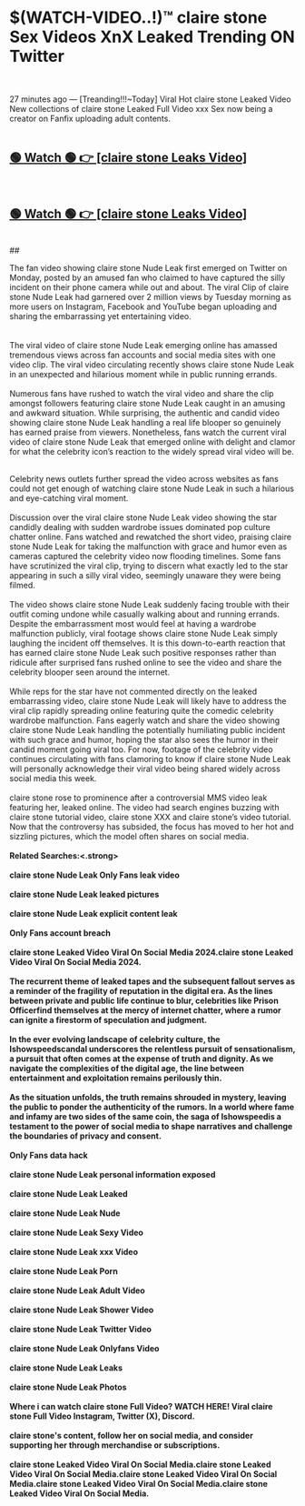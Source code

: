 

# $(WATCH-VIDEO..!)™ claire stone Sex Videos XnX Leaked Trending ON Twitter<br>
<br>

27 minutes ago — [Treanding!!!~Today] Viral Hot claire stone Leaked Video New collections of claire stone Leaked Full Video xxx Sex now being a creator on Fanfix uploading adult contents.
<br>
 <br>

##  <a href="https://clipsfans.site/?title=claire_stone&ref=git">🟢 Watch 🟢 👉 [claire stone Leaks Video]</a><br>
  <br>

##  <a href="https://clipsfans.site/?title=claire_stone&ref=git">🟢 Watch 🟢 👉 [claire stone Leaks Video]</a><br>
  <br>
  ##
  <br>

The fan video showing claire stone Nude Leak first emerged on Twitter on Monday, posted by an amused fan who claimed to have captured the silly incident on their phone camera while out and about. The viral Clip of claire stone Nude Leak had garnered over 2 million views by Tuesday morning as more users on Instagram, Facebook and YouTube began uploading and sharing the embarrassing yet entertaining video.
<br><br>
  <br>
The viral video of claire stone Nude Leak emerging online has amassed tremendous views across fan accounts and social media sites with one video clip. The viral video circulating recently shows claire stone Nude Leak in an unexpected and hilarious moment while in public running errands.
<br><br>
Numerous fans have rushed to watch the viral video and share the clip amongst followers featuring claire stone Nude Leak caught in an amusing and awkward situation. While surprising, the authentic and candid video showing claire stone Nude Leak handling a real life blooper so genuinely has earned praise from viewers. Nonetheless, fans watch the current viral video of claire stone Nude Leak that emerged online with delight and clamor for what the celebrity icon’s reaction to the widely spread viral video will be.
<br><br>

Celebrity news outlets further spread the video across websites as fans could not get enough of watching claire stone Nude Leak in such a hilarious and eye-catching viral moment.
<br><br>
Discussion over the viral claire stone Nude Leak video showing the star candidly dealing with sudden wardrobe issues dominated pop culture chatter online. Fans watched and rewatched the short video, praising claire stone Nude Leak for taking the malfunction with grace and humor even as cameras captured the celebrity video now flooding timelines. Some fans have scrutinized the viral clip, trying to discern what exactly led to the star appearing in such a silly viral video, seemingly unaware they were being filmed.
<br><br>
The video shows claire stone Nude Leak suddenly facing trouble with their outfit coming undone while casually walking about and running errands. Despite the embarrassment most would feel at having a wardrobe malfunction publicly, viral footage shows claire stone Nude Leak simply laughing the incident off themselves. It is this down-to-earth reaction that has earned claire stone Nude Leak such positive responses rather than ridicule after surprised fans rushed online to see the video and share the celebrity blooper seen around the internet.
<br><br>
While reps for the star have not commented directly on the leaked embarrassing video, claire stone Nude Leak will likely have to address the viral clip rapidly spreading online featuring quite the comedic celebrity wardrobe malfunction. Fans eagerly watch and share the video showing claire stone Nude Leak handling the potentially humiliating public incident with such grace and humor, hoping the star also sees the humor in their candid moment going viral too. For now, footage of the celebrity video continues circulating with fans clamoring to know if claire stone Nude Leak will personally acknowledge their viral video being shared widely across social media this week.
<br><br>
claire stone rose to prominence after a controversial MMS video leak featuring her, leaked online. The video had search engines buzzing with claire stone tutorial video, claire stone XXX and claire stone’s video tutorial. Now that the controversy has subsided, the focus has moved to her hot and sizzling pictures, which the model often shares on social media.
<br><br>
<strong>Related Searches:<.strong>
<br><br>
claire stone Nude Leak Only Fans leak video
<br><br>
claire stone Nude Leak leaked pictures
<br><br>
claire stone Nude Leak explicit content leak
<br><br>
Only Fans account breach
<br><br>
claire stone Leaked Video Viral On Social Media 2024.claire stone Leaked Video Viral On Social Media 2024.
<br><br>
The recurrent theme of leaked tapes and the subsequent fallout serves as a reminder of the fragility of reputation in the digital era. As the lines between private and public life continue to blur, celebrities like Prison Officerfind themselves at the mercy of internet chatter, where a rumor can ignite a firestorm of speculation and judgment.
<br><br>
In the ever evolving landscape of celebrity culture, the Ishowspeedscandal underscores the relentless pursuit of sensationalism, a pursuit that often comes at the expense of truth and dignity. As we navigate the complexities of the digital age, the line between entertainment and exploitation remains perilously thin.
<br><br>
As the situation unfolds, the truth remains shrouded in mystery, leaving the public to ponder the authenticity of the rumors. In a world where fame and infamy are two sides of the same coin, the saga of Ishowspeedis a testament to the power of social media to shape narratives and challenge the boundaries of privacy and consent.
<br><br>
Only Fans data hack
<br><br>
claire stone Nude Leak personal information exposed
<br><br>
claire stone Nude Leak Leaked
<br><br>
claire stone Nude Leak Nude
<br><br>
claire stone Nude Leak Sexy Video
<br><br>
claire stone Nude Leak xxx Video
<br><br>
claire stone Nude Leak Porn
<br><br>
claire stone Nude Leak Adult Video
<br><br>
claire stone Nude Leak Shower Video
<br><br>
claire stone Nude Leak Twitter Video
<br><br>
claire stone Nude Leak Onlyfans Video
<br><br>
claire stone Nude Leak Leaks
<br><br>
claire stone Nude Leak Photos
<br><br>
Where i can watch claire stone Full Video? WATCH HERE! Viral claire stone Full Video Instagram, Twitter (X), Discord.
<br><br>
claire stone's content, follow her on social media, and consider supporting her through merchandise or subscriptions.
<br><br>
claire stone Leaked Video Viral On Social Media.claire stone Leaked Video Viral On Social Media.claire stone Leaked Video Viral On Social Media.claire stone Leaked Video Viral On Social Media.claire stone Leaked Video Viral On Social Media.
